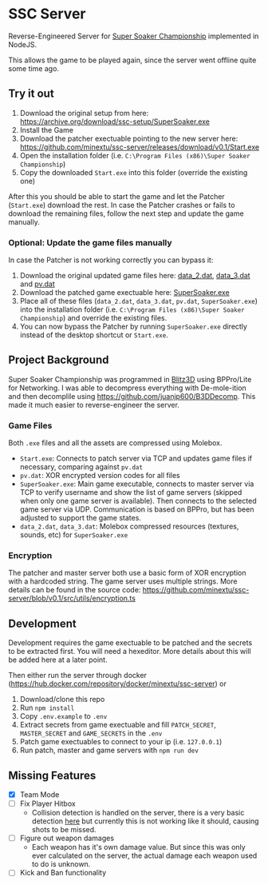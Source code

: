 # SSC Server
Reverse-Engineered Server for [Super Soaker Championship](https://www.helles-koepfchen.de/online_spiele/super_soaker_championship/index.html) implemented in NodeJS.

This allows the game to be played again, since the server went offline quite some time ago.

## Try it out
1. Download the original setup from here: https://archive.org/download/ssc-setup/SuperSoaker.exe
2. Install the Game
3. Download the patcher exectuable pointing to the new server here: https://github.com/minextu/ssc-server/releases/download/v0.1/Start.exe
4. Open the installation folder (i.e. `C:\Program Files (x86)\Super Soaker Championship`)
5. Copy the downloaded `Start.exe` into this folder (override the existing one)

After this you should be able to start the game and let the Patcher (`Start.exe`) download the rest. In case the Patcher crashes or fails to download the remaining files, follow the next step and update the game manually.

### Optional: Update the game files manually
In case the Patcher is not working correctly you can bypass it:

1. Download the original updated game files here: [data_2.dat](https://github.com/minextu/ssc-server/releases/download/v0.1/data_2.dat), [data_3.dat](https://github.com/minextu/ssc-server/releases/download/v0.1/data_3.dat) and [pv.dat](https://github.com/minextu/ssc-server/releases/download/v0.1/pv.dat)
2. Download the patched game exectuable here: [SuperSoaker.exe](https://github.com/minextu/ssc-server/releases/download/v0.1/SuperSoaker.exe)
3. Place all of these files (`data_2.dat`, `data_3.dat`, `pv.dat`, `SuperSoaker.exe`) into the installation folder (i.e. `C:\Program Files (x86)\Super Soaker Championship`) and override the existing files.
4. You can now bypass the Patcher by running `SuperSoaker.exe` directly instead of the desktop shortcut or `Start.exe`.

## Project Background
Super Soaker Championship was programmed in [Blitz3D](https://blitzresearch.itch.io/blitz3d) using BPPro/Lite for Networking. I was able to decompress everything with De-mole-ition and then decomplile using https://github.com/juanjp600/B3DDecomp. This made it much easier to reverse-engineer the server.

### Game Files
Both `.exe` files and all the assets are compressed using Molebox.

- `Start.exe`: Connects to patch server via TCP and updates game files if necessary, comparing against `pv.dat`
- `pv.dat`: XOR encrypted version codes for all files
- `SuperSoaker.exe`: Main game executable, connects to master server via TCP to verify username and show the list of game servers (skipped when only one game server is available). Then connects to the selected game server via UDP. Communication is based on BPPro, but has been adjusted to support the game states.
- `data_2.dat`, `data_3.dat`: Molebox compressed resources (textures, sounds, etc) for `SuperSoaker.exe`

### Encryption
The patcher and master server both use a basic form of XOR encryption with a hardcoded string. The game server uses multiple strings. More details can be found in the source code: https://github.com/minextu/ssc-server/blob/v0.1/src/utils/encryption.ts

## Development
Development requires the game exectuable to be patched and the secrets to be extracted first. You will need a hexeditor. More details about this will be added here at a later point.

Then either run the server through docker (https://hub.docker.com/repository/docker/minextu/ssc-server) or
1. Download/clone this repo
2. Run `npm install`
3. Copy `.env.example` to `.env`
4. Extract secrets from game exectuable and fill `PATCH_SECRET`, `MASTER_SECRET` and `GAME_SECRETS` in the `.env`
5. Patch game exectuables to connect to your ip (i.e. `127.0.0.1`)
6. Run patch, master and game servers with `npm run dev`

## Missing Features
- [x] Team Mode
- [ ] Fix Player Hitbox
    - Collision detection is handled on the server, there is a very basic detection [here](https://github.com/minextu/ssc-server/blob/0e849d6247f02cec1e294a9c61d4b29609069975/src/game/state/shot.ts#L220) but currently this is not working like it should, causing shots to be missed.
- [ ] Figure out weapon damages
    - Each weapon has it's own damage value. But since this was only ever calculated on the server, the actual damage each weapon used to do is unknown.
- [ ] Kick and Ban functionality
